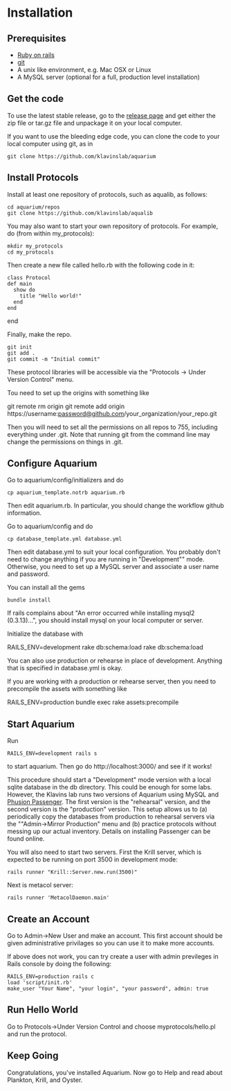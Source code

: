 Installation
============

Prerequisites
--

* [Ruby on rails](http://rubyonrails.org/)
* [git](https://github.com/)
* A unix like environment, e.g. Mac OSX or Linux
* A MySQL server (optional for a full, production level installation)
    
Get the code
--

To use the latest stable release, go to the [release page](https://github.com/klavinslab/aquarium/releases) and get either the zip file or tar.gz file and unpackage it on your local computer.

If you want to use the bleeding edge code, you can clone the code to your local computer using git, as in 

	git clone https://github.com/klavinslab/aquarium

Install Protocols
--
	
Install at least one repository of protocols, such as aqualib, as follows:

	cd aquarium/repos
	git clone https://github.com/klavinslab/aqualib
	
You may also want to start your own repository of protocols. For example, do (from within my_protocols):

	mkdir my_protocols
	cd my_protocols

Then create a new file called hello.rb with the following code in it:

	class Protocol
    def main
      show do
        title "Hello world!"
      end
    end
  end
	
Finally, make the repo.

	git init
	git add .
	git commit -m "Initial commit"
	
These protocol libraries will be accessible via the "Protocols -> Under Version Control" menu.

Tou need to set up the origins with something like

  git remote rm origin
  git remote add origin https://username:password@github.com/your_organization/your_repo.git 

Then you will need to set all the permissions on all repos to 755, including everything under .git. Note that running git from the command line may change the permissions on things in .git. 

Configure Aquarium
--

Go to aquarium/config/initializers and do

	cp aquarium_template.notrb aquarium.rb
	
Then edit aquarium.rb. In particular, you should change the workflow github information.

Go to aquarium/config and do

	cp database_template.yml database.yml
	
Then edit database.yml to suit your local configuration. You probably don't need to change anything if you are running in "Development"" mode. Otherwise, you need to set up a MySQL server and associate a user name and password. 

You can install all the gems

	bundle install

If rails complains about "An error occurred while installing mysql2 (0.3.13)...", you should install mysql on your local computer or server.

Initialize the database with

  RAILS_ENV=development rake db:schema:load rake db:schema:load

You can also use production or rehearse in place of development. Anything that is specified in database.yml is okay.

If you are working with a production or rehearse server, then you need to precompile the assets with something like

  RAILS_ENV=production bundle exec rake assets:precompile

Start Aquarium
--

Run

	RAILS_ENV=development rails s
	
to start aquarium. Then go do http://localhost:3000/ and see if it works!

This procedure should start a "Development" mode version with a local sqlite database in the db directory. This could be enough for some labs. However, the Klavins lab runs two versions of Aquarium using MySQL and [Phusion Passenger](https://www.phusionpassenger.com/index2). The first version is the "rehearsal" version, and the second version is the "production" version. This setup allows us to (a) periodically copy the databases from production to rehearsal servers via the ""Admin->Mirror Production" menu and (b) practice protocols without messing up our actual inventory. Details on installing Passenger can be found online.

You will also need to start two servers. First the Krill server, which is expected to be running on port 3500 in development mode:

	rails runner "Krill::Server.new.run(3500)"

Next is metacol server:

  	rails runner 'MetacolDaemon.main'

Create an Account
--

Go to Admin->New User and make an account. This first account should be given administrative privilages so you can use it to make more accounts.

If above does not work, you can try create a user with admin previleges in Rails console by doing the following:

	RAILS_ENV=production rails c
    load 'script/init.rb'
    make_user "Your Name", "your login", "your password", admin: true

Run Hello World
--

Go to Protocols->Under Version Control and choose myprotocols/hello.pl and run the protocol.

Keep Going
--

Congratulations, you've installed Aquarium. Now go to Help and read about Plankton, Krill, and Oyster.




	
